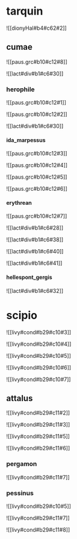 
# tarquin
![[dionyHal#b4#c62#2]]

## cumae
![[paus.grc#b10#c12#8]]

![[lact#div#b1#c6#30]]

### herophile
![[paus.grc#b10#c12#1]]

![[paus.grc#b10#c12#2]]

![[lact#div#b1#c6#30]]
#### ida_marpessus
![[paus.grc#b10#c12#3]]

![[paus.grc#b10#c12#4]]

![[paus.grc#b10#c12#5]]

![[paus.grc#b10#c12#6]]
#### erythrean
![[paus.grc#b10#c12#7]]

![[lact#div#b1#c6#28]]

![[lact#div#b1#c6#38]]

![[lact#div#b1#c6#40]]

![[lact#div#b1#c6#41]]

#### hellespont_gergis
![[lact#div#b1#c6#32]]

# scipio
![[livy#cond#b29#c10#3]]

![[livy#cond#b29#c10#4]]

![[livy#cond#b29#c10#5]]

![[livy#cond#b29#c10#6]]

![[livy#cond#b29#c10#7]]

## attalus

![[livy#cond#b29#c11#2]]

![[livy#cond#b29#c11#3]]

![[livy#cond#b29#c11#5]]

![[livy#cond#b29#c11#6]]

### pergamon
![[livy#cond#b29#c11#7]]
### pessinus
![[livy#cond#b29#c10#5]]

![[livy#cond#b29#c11#7]]

![[livy#cond#b29#c11#8]]